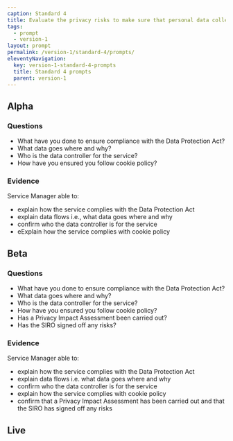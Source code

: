 ```yaml
---
caption: Standard 4
title: Evaluate the privacy risks to make sure that personal data collection requirements are appropriate.
tags:
  - prompt
  - version-1
layout: prompt
permalink: /version-1/standard-4/prompts/
eleventyNavigation:
  key: version-1-standard-4-prompts
  title: Standard 4 prompts
  parent: version-1
---
```


## Alpha

### Questions

- What have you done to ensure compliance with the Data Protection Act?
- What data goes where and why?
- Who is the data controller for the service?
- How have you ensured you follow cookie policy?

### Evidence

Service Manager able to:

- explain how the service complies with the Data Protection Act
- explain data flows i.e., what data goes where and why
- confirm who the data controller is for the service
- eExplain how the service complies with cookie policy

## Beta

### Questions

- What have you done to ensure compliance with the Data Protection Act?
- What data goes where and why?
- Who is the data controller for the service?
- How have you ensured you follow cookie policy?
- Has a Privacy Impact Assessment been carried out?
- Has the SIRO signed off any risks?

### Evidence

Service Manager able to:

- explain how the service complies with the Data Protection Act
- explain data flows i.e. what data goes where and why
- confirm who the data controller is for the service
- explain how the service complies with cookie policy
- confirm that a Privacy Impact Assessment has been carried out and that the SIRO has signed off any risks

## Live
